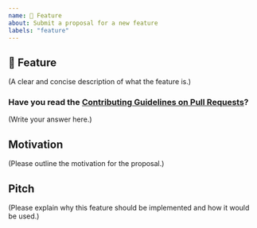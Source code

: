```yaml
---
name: 🚀 Feature
about: Submit a proposal for a new feature
labels: "feature"
---
```


## 🚀 Feature

(A clear and concise description of what the feature is.)

### Have you read the [Contributing Guidelines on Pull Requests](https://github.com/harshsbais/Amazon-Price-Drop-Alert/blob/master/CONTRIBUTING.md)?

(Write your answer here.)

## Motivation

(Please outline the motivation for the proposal.)

## Pitch

(Please explain why this feature should be implemented and how it would be used.)
